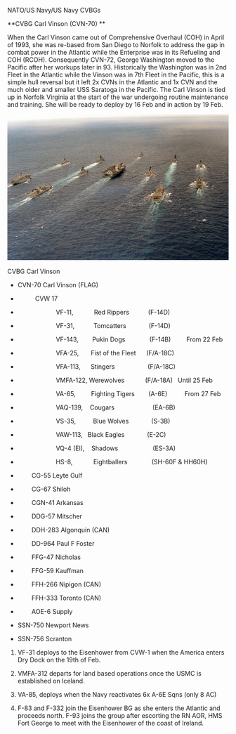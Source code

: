NATO/US Navy/US Navy CVBGs

**CVBG Carl Vinson (CVN-70) **

When the Carl Vinson came out of Comprehensive Overhaul (COH) in April
of 1993, she was re-based from San Diego to Norfolk to address the gap
in combat power in the Atlantic while the Enterprise was in its
Refueling and COH (RCOH). Consequently CVN-72, George Washington moved
to the Pacific after her workups later in 93. Historically the
Washington was in 2nd Fleet in the Atlantic while the Vinson was in 7th
Fleet in the Pacific, this is a simple hull reversal but it left 2x CVNs
in the Atlantic and 1x CVN and the much older and smaller USS Saratoga
in the Pacific. The Carl Vinson is tied up in Norfolk Virginia at the
start of the war undergoing routine maintenance and training. She will
be ready to deploy by 16 Feb and in action by 19 Feb.

![](/assets/images/nato/us/navy/carriers/carl-vinson/image1.jpg)

CVBG Carl Vinson

  - CVN-70 Carl Vinson (FLAG)

  -           CVW 17

  -                       VF-11,            Red
    Rippers           (F-14D)

  -                       VF-31,           Tomcatters             (F-14D)

  -                       VF-143,        Pukin
    Dogs              (F-14B)         From 22 Feb

  -                       VFA-25,       Fist of the Fleet      (F/A-18C)

  -                       VFA-113,     
    Stingers                   (F/A-18C)

  -                       VMFA-122,
    Werewolves            (F/A-18A)   Until 25 Feb

  -                       VA-65,         Fighting Tigers       
    (A-6E)          From 27 Feb

  -                       VAQ-139,    Cougars                     
    (EA-6B)

  -                       VS-35,          Blue Wolves             (S-3B)

  -                       VAW-113,   Black Eagles             (E-2C)

  -                       VQ-4 (El),    Shadows                   
    (ES-3A)

  -                       HS-8,            Eightballers              (SH-60F
    & HH60H)

  -         CG-55 Leyte Gulf

  -         CG-67 Shiloh

  -         CGN-41 Arkansas

  -         DDG-57 Mitscher

  -         DDH-283 Algonquin (CAN)

  -         DD-964 Paul F Foster

  -         FFG-47 Nicholas

  -         FFG-59 Kauffman

  -         FFH-266 Nipigon (CAN)

  -         FFH-333 Toronto (CAN)

  -         AOE-6 Supply

  - SSN-750 Newport News

  - SSN-756 Scranton

<!-- end list -->

1.  VF-31 deploys to the Eisenhower from CVW-1 when the America enters
    Dry Dock on the 19th of Feb.

2.  VMFA-312 departs for land based operations once the USMC is
    established on Iceland.

3.  VA-85, deploys when the Navy reactivates 6x A-6E Sqns (only 8 AC)

4.  F-83 and F-332 join the Eisenhower BG as she enters the Atlantic and
    proceeds north. F-93 joins the group after escorting the RN AOR, HMS
    Fort George to meet with the Eisenhower of the coast of Ireland.
